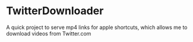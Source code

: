 # TwitterDownloader
A quick project to serve mp4 links for apple shortcuts, which allows me to download videos from Twitter.com 
